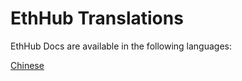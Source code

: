 # EthHub Translations

EthHub Docs are available in the following languages:

[Chinese](https://zh.docs.ethhub.io)


